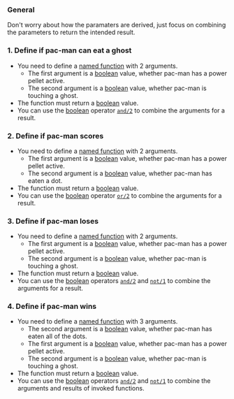 ### General

Don't worry about how the paramaters are derived, just focus on combining the parameters to return the intended result.

### 1. Define if pac-man can eat a ghost

- You need to define a [named function][named-function] with 2 arguments.
  - The first argument is a [boolean][boolean] value, whether pac-man has a power pellet active.
  - The second argument is a [boolean][boolean] value, whether pac-man is touching a ghost.
- The function must return a [boolean][boolean] value.
- You can use the [boolean][boolean] operator [`and/2`][boolean-function] to combine the arguments for a result.

### 2. Define if pac-man scores

- You need to define a [named function][named-function] with 2 arguments.
  - The first argument is a [boolean][boolean] value, whether pac-man has a power pellet active.
  - The second argument is a [boolean][boolean] value, whether pac-man has eaten a dot.
- The function must return a [boolean][boolean] value.
- You can use the [boolean][boolean] operator [`or/2`][boolean-function] to combine the arguments for a result.

### 3. Define if pac-man loses

- You need to define a [named function][named-function] with 2 arguments.
  - The first argument is a [boolean][boolean] value, whether pac-man has a power pellet active.
  - The second argument is a [boolean][boolean] value, whether pac-man is touching a ghost.
- The function must return a [boolean][boolean] value.
- You can use the [boolean][boolean] operators [`and/2`][boolean-function] and [`not/1`][boolean-function] to combine the arguments for a result.

### 4. Define if pac-man wins

- You need to define a [named function][named-function] with 3 arguments.
  - The second argument is a [boolean][boolean] value, whether pac-man has eaten all of the dots.
  - The first argument is a [boolean][boolean] value, whether pac-man has a power pellet active.
  - The second argument is a [boolean][boolean] value, whether pac-man is touching a ghost.
- The function must return a [boolean][boolean] value.
- You can use the [boolean][boolean] operators [`and/2`][boolean-function] and [`not/1`][boolean-function] to combine the arguments and results of invoked functions.

[named-function]: https://elixir-lang.org/getting-started/modules-and-functions.html#named-functions
[boolean]: https://elixir-lang.org/getting-started/basic-types.html#booleans
[boolean-function]: https://elixir-lang.org/getting-started/basic-operators.html
